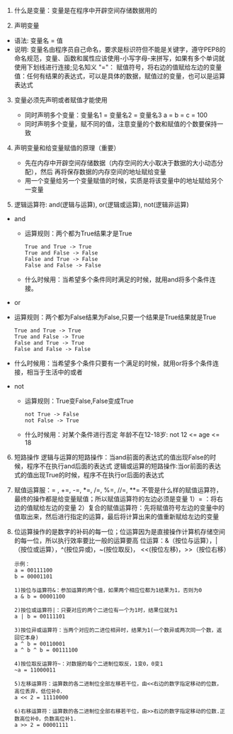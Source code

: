 1. 什么是变量：变量是在程序中开辟空间存储数据用的

2. 声明变量

- 语法: 变量名 = 值
- 说明: 变量名由程序员自己命名，要求是标识符但不能是关键字，遵守PEP8的命名规范，变量、函数和属性应该使用-小写字母-来拼写，如果有多个单词就使用下划线进行连接;见名知义
  "="： 赋值符号，将右边的值赋给左边的变量
  值：任何有结果的表达式，可以是具体的数据，赋值过的变量，也可以是运算表达式

3. 变量必须先声明或者赋值才能使用
   - 同时声明多个变量：变量名1 = 变量名2 = 变量名3
       a = b = c = 100
   - 同时声明多个变量，赋不同的值，注意变量的个数和赋值的个数要保持一致

4. 声明变量和给变量赋值的原理（重要）
   - 先在内存中开辟空间存储数据（内存空间的大小取决于数据的大小动态分配），然后
        再将保存数据的内存空间的地址赋给变量
   - 用一个变量给另一个变量赋值的时候，实质是将该变量中的地址赋给另个一变量

5. 逻辑运算符: and(逻辑与运算), or(逻辑或运算), not(逻辑非运算)

- and
  - 运算规则：两个都为True结果才是True

    ```
    True and True -> True
    True and False -> False
    False and True -> False
    False and False -> False
    ```

  - 什么时候用：当希望多个条件同时满足的时候，就用and将多个条件连接。

-  or

  - 运算规则：两个都为False结果为False,只要一个结果是True结果就是True

    ```
    True and True -> True
    True and False -> True
    False and True -> True
    False and False -> False
    ```

  - 什么时候用：当希望多个条件只要有一个满足的时候，就用or将多个条件连接，相当于生活中的或者

- not

  - 运算规则：True变False,False变成True

    ```
    not True -> False
    not False -> True
    ```

  - 什么时候用：对某个条件进行否定
    年龄不在12-18岁: not 12 <= age <= 18

6. 短路操作
   逻辑与运算的短路操作：当and前面的表达式的值出现False的时候，程序不在执行and后面的表达式
   逻辑或运算的短路操作:当or前面的表达式的值出现True的时候，程序不在执行or后面的表达式

7. 赋值运算服：= , +=, -=, *=, /=, %=, //=, **=
   不管是什么样的赋值运算符，最终的操作都是给变量赋值；所以赋值运算符的左边必须是变量
   1）= ：将右边的值赋给左边的变量
   2）复合的赋值运算符：先将赋值符号左边的变量中的值取出来，然后进行指定的运算，最后将计算出来的值重新赋给左边的变量

8. 位运算操作的是数字的补码的每一位；位运算因为是直接操作计算机存储空间的每一位，所以执行效率要比一般的运算要高
   位运算：&（按位与运算），|（按位或运算），^(按位异或)，~(按位取反)， <<(按位左移)，>>（按位右移）

   ```
   示例：
   a = 00111100
   b = 00001101
   
   1)按位与运算符&：参加运算的两个值，如果两个相应位都为1结果为1，否则为0
   a & b = 00001100
   
   2)按位或运算符|：只要对应的两个二进位有一个为1时，结果位就为1
   a | b = 00111101
   
   3)按位异或运算符：当两个对应的二进位相异时，结果为1(一个数异或两次同一个数，返回它本身)
   a ^ b = 00110001
   a ^ b ^ b = 00111100
   
   4)按位取反运算符~：对数据的每个二进制位取反，1变0，0变1
   ~a = 11000011
   
   5)左移运算符：运算数的各二进制位全部左移若干位，由<<右边的数字指定移动的位数，高位丢弃，低位补0.
   a << 2 = 11110000
   
   6)右移运算符：运算数的各二进制位全部右移若干位，由>>右边的数字指定移动的位数.正数高位补0，负数高位补1.
   a >> 2 = 00001111
   ```

   